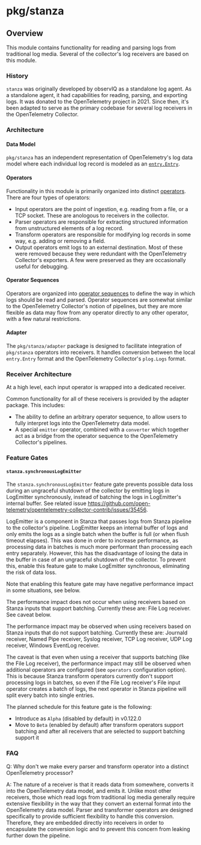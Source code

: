 # pkg/stanza

## Overview

This module contains functionality for reading and parsing logs from traditional log media.
Several of the collector's log receivers are based on this module.

### History

`stanza` was originally developed by observIQ as a standalone log agent. As a standalone agent, it had
capabilities for reading, parsing, and exporting logs. It was donated to the OpenTelemetry project in 2021.
Since then, it's been adapted to serve as the primary codebase for several log receivers in the OpenTelemetry Collector.

### Architecture

#### Data Model

`pkg/stanza` has an independent representation of OpenTelemetry's log data model where each individual log record
is modeled as an [`entry.Entry`](./docs/types/entry.md).

#### Operators

Functionality in this module is primarily organized into distinct [operators](./docs/operators/README.md). There are four types of operators:

- Input operators are the point of ingestion, e.g. reading from a file, or a TCP socket. These are anologous to receivers in the collector.
- Parser operators are responsible for extracting structured information from unstructured elements of a log record.
- Transform operators are responsible for modifying log records in some way, e.g. adding or removing a field.
- Output operators emit logs to an external destination. Most of these were removed because they were redundant with
  the OpenTelemetry Collector's exporters. A few were preserved as they are occasionally useful for debugging.

#### Operator Sequences

Operators are organized into [operator sequences](./docs/types/operators.md) to define the way in which logs should be read and parsed.
Operator sequences are somewhat similar to the OpenTelemetry Collector's notion of pipelines, but they are more flexible as data
may flow from any operator directly to any other operator, with a few natural restrictions.

#### Adapter

The `pkg/stanza/adapter` package is designed to facilitate integration of `pkg/stanza` operators into receivers.
It handles conversion between the local `entry.Entry` format and the OpenTelemetry Collector's `plog.Logs` format.

### Receiver Architecture

At a high level, each input operator is wrapped into a dedicated receiver.

Common functionality for all of these receivers is provided by the adapter package. This includes:

- The ability to define an arbitrary operator sequence, to allow users to fully interpret logs into the OpenTelemetry data model.
- A special `emitter` operator, combined with a `converter` which together act as a bridge from the operator sequence to the
  OpenTelemetry Collector's pipelines.

### Feature Gates

#### `stanza.synchronousLogEmitter`

The `stanza.synchronousLogEmitter` feature gate prevents possible data loss during an ungraceful shutdown of the collector by emitting logs in LogEmitter synchronously,
instead of batching the logs in LogEmitter's internal buffer. See related issue <https://github.com/open-telemetry/opentelemetry-collector-contrib/issues/35456>.

LogEmitter is a component in Stanza that passes logs from Stanza pipeline to the collector's pipeline.
LogEmitter keeps an internal buffer of logs and only emits the logs as a single batch when the buffer is full (or when flush timeout elapses).
This was done in order to increase performance, as processing data in batches is much more performant than processing each entry separately.
However, this has the disadvantage of losing the data in the buffer in case of an ungraceful shutdown of the collector.
To prevent this, enable this feature gate to make LogEmitter synchronous, eliminating the risk of data loss.

Note that enabling this feature gate may have negative performance impact in some situations, see below.

The performance impact does not occur when using receivers based on Stanza inputs that support batching. Currently these are: File Log receiver. See caveat below.

The performance impact may be observed when using receivers based on Stanza inputs that do not support batching. Currently these are: Journald receiver, Named Pipe receiver, Syslog receiver, TCP Log receiver, UDP Log receiver, Windows EventLog receiver.

The caveat is that even when using a receiver that supports batching (like the File Log receiver), the performance impact may still be observed when additional operators are configured (see `operators` configuration option).
This is because Stanza transform operators currently don't support processing logs in batches, so even if the File Log receiver's File input operator creates a batch of logs,
the next operator in Stanza pipeline will split every batch into single entries.

The planned schedule for this feature gate is the following:

- Introduce as `Alpha` (disabled by default) in v0.122.0
- Move to `Beta` (enabled by default) after transform operators support batching and after all receivers that are selected to support batching support it

### FAQ

Q: Why don't we make every parser and transform operator into a distinct OpenTelemetry processor?

A: The nature of a receiver is that it reads data from somewhere, converts it into the OpenTelemetry data model, and emits it.
   Unlike most other receivers, those which read logs from traditional log media generally require extensive flexibility in the way that they convert an external format into the OpenTelemetry data model. Parser and transformer operators are designed specifically to provide sufficient flexibility to handle this conversion. Therefore, they are embedded directly into receivers
   in order to encapsulate the conversion logic and to prevent this concern from leaking further down the pipeline.
